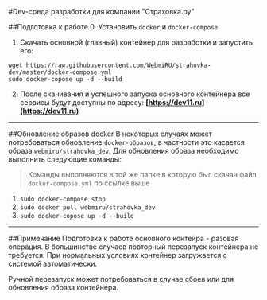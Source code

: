 #Dev-среда разработки для компании "Страховка.ру"

##Подготовка к работе
0. Установить `docker` и `docker-compose`
1. Скачать основной (главный) контейнер для разработки и запустить его:
```
wget https://raw.githubusercontent.com/WebmiRU/strahovka-dev/master/docker-compose.yml
sudo docker-copose up -d --build
```
2. После скачивания и успешного запуска основного контейнера все сервисы будут доступны по адресу: **[https://dev11.ru](https://dev11.ru)**

---

##Обновление образов docker
В некоторых случаях может потребоваться обновление `docker-образов`, в частности это касается образа `webmiru/strahovka_dev`. Для обновления образа необходимо выполнить следующие команды:

> Команды выполняются в той же папке в которую был скачан файл `docker-compose.yml` по ссылке выше

1. `sudo docker-compose stop`
2. `sudo docker pull webmiru/strahovka_dev`
3. `sudo docker-copose up -d --build`

---

##Примечание
Подготовка к работе основного контейра - разовая операция. В большинстве случаев повторный перезапуск контейнера не требуется. При нормальных условиях контейнер загружается с системой автоматически.

Ручной перезапуск может потребоваться в случае сбоев или для обновления образа контейнера.